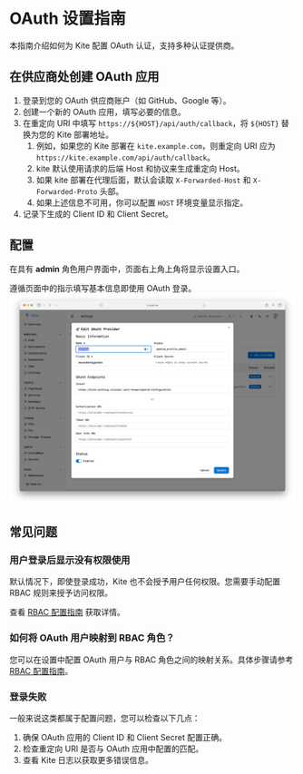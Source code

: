 # OAuth 设置指南

本指南介绍如何为 Kite 配置 OAuth 认证，支持多种认证提供商。

## 在供应商处创建 OAuth 应用

1. 登录到您的 OAuth 供应商账户（如 GitHub、Google 等）。
2. 创建一个新的 OAuth 应用，填写必要的信息。
3. 在重定向 URI 中填写 `https://${HOST}/api/auth/callback`，将 `${HOST}` 替换为您的 Kite 部署地址。
   1. 例如，如果您的 Kite 部署在 `kite.example.com`，则重定向 URI 应为 `https://kite.example.com/api/auth/callback`。
   2. kite 默认使用请求的后端 Host 和协议来生成重定向 Host。
   3. 如果 kite 部署在代理后面，默认会读取 `X-Forwarded-Host` 和 `X-Forwarded-Proto` 头部。
   4. 如果上述信息不可用，你可以配置 `HOST` 环境变量显示指定。
4. 记录下生成的 Client ID 和 Client Secret。

## 配置

在具有 **admin** 角色用户界面中，页面右上角上角将显示设置入口。

遵循页面中的指示填写基本信息即使用 OAuth 登录。
![OAuth](../../screenshots/oauth.png)

## 常见问题

### 用户登录后显示没有权限使用

默认情况下，即使登录成功，Kite 也不会授予用户任何权限。您需要手动配置 RBAC 规则来授予访问权限。

查看 [RBAC 配置指南](./rbac-config) 获取详情。

### 如何将 OAuth 用户映射到 RBAC 角色？

您可以在设置中配置 OAuth 用户与 RBAC 角色之间的映射关系。具体步骤请参考 [RBAC 配置指南](./rbac-config)。

### 登录失败

一般来说这类都属于配置问题，您可以检查以下几点：

1. 确保 OAuth 应用的 Client ID 和 Client Secret 配置正确。
2. 检查重定向 URI 是否与 OAuth 应用中配置的匹配。
3. 查看 Kite 日志以获取更多错误信息。

